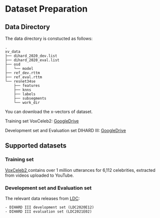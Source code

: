 # Dataset Preparation

## Data Directory

The data directory is constucted as follows:

```
.
xv_data
├── dihard_2020_dev.list
├── dihard_2020_eval.list
├── osd
│   └── model
├── ref_dev.rttm
├── ref_eval.rttm
└── resnet34se
    ├── features
    ├── knns
    ├── labels
    ├── subsegments
    └── work_dir
```

You can download the x-vectors of dataset.

Training set VoxCeleb2: [GoogleDrive](https://drive.google.com/uc?id=11O4oqoqU5jRmKKCueEaglIOYlK5xS3On)

Development set and Evaluation set DIHARD III: [GoogleDrive](https://drive.google.com/uc?id=1yBMhbx-UD82W3Izo5-uqxTUCZH3onmXs)

## Supported datasets


### Training set

[VoxCeleb2 ](https://www.robots.ox.ac.uk/~vgg/data/voxceleb/vox2.html)contains over 1 million utterances for 6,112 celebrities, extracted from videos uploaded to YouTube.

### Development set and Evaluation set

The relevant data releases from [LDC](https://www.ldc.upenn.edu/):
```
- DIHARD III development set (LDC2020E12)
- DIHARD III evaluation set (LDC2021E02)
```